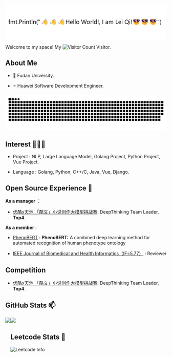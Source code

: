 <div align="center">
    <img src="image/readme_file.png">
</div>

Welcome to my space! My ![Visitor Count](https://profile-counter.glitch.me/leiqichn/count.svg) Visitor.

## About Me  
- 🌱 Fudan University.

- ⭐ Huawei Software Development Engineer.
<picture>
  <source media="(prefers-color-scheme: dark)" srcset="https://raw.githubusercontent.com/leiqichn/leiqichn/output/github-contribution-grid-snake-dark.svg">
  <source media="(prefers-color-scheme: light)" srcset="https://raw.githubusercontent.com/leiqichn/leiqichn//output/github-contribution-grid-snake.svg">
  <img alt="github contribution grid snake animation" src="https://raw.githubusercontent.com/leiqichn/leiqichn/output/github-contribution-grid-snake.svg">
</picture>

## Interest 👨🏽‍💻
- Project : NLP, Large Language Model, Golang Project, Python Project, Vue Project.

- Language : Golang, Python, C++/C, Java, Vue, Django.

## Open Source Experience 👯

**As a manager** ：

- [优酷x天池 「酷文」小说创作大模型挑战赛](https://tianchi.aliyun.com/competition/entrance/532210/customize509): DeepThinking Team Leader, **Top4**.

**As a member** :

* [PhenoBERT](https://github.com/TianlabTech/PhenoBERT.git) : **PhenoBERT:** A combined deep learning method for automated recognition of human phenotype ontology

- [IEEE Journal of Biomedical and Health Informatics（IF=5.77）]() : Reviewer

## Competition

- [优酷x天池 「酷文」小说创作大模型挑战赛](https://tianchi.aliyun.com/competition/entrance/532210/customize509): DeepThinking Team Leader, **Top4**.

## GitHub Stats 📫

<div>
  <img height="170" align="left" src="https://github-readme-stats.vercel.app/api?username=leiqichn&show_icons=true&theme=light" />
  <img src="https://github-readme-stats.vercel.app/api/top-langs/?username=leiqichn&hide_langs_below=1&theme=default&line_height=27&layout=compact" />
</div>

## Leetcode Stats 🌌
![Leetcode Info](https://stats.justsong.cn/api/leetcode?username=lei_qi&cn=true)
